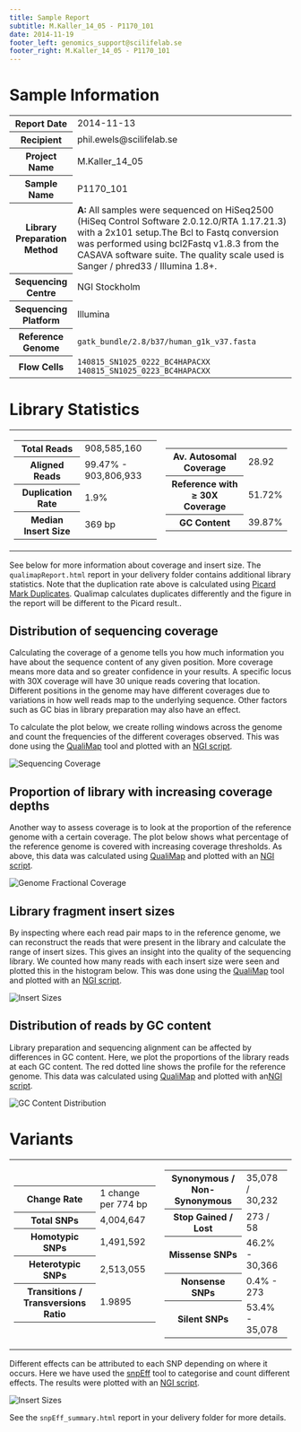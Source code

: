 ```yaml
---
title: Sample Report
subtitle: M.Kaller_14_05 - P1170_101
date: 2014-11-19
footer_left: genomics_support@scilifelab.se
footer_right: M.Kaller_14_05 - P1170_101
---
```


# Sample Information

<table>
    <tr>
        <th>Report Date</th>
        <td>2014-11-13</td>
    </tr>
    <tr>
        <th>Recipient</th>
        <td>phil.ewels@scilifelab.se</td>
    </tr>
    <tr>
        <th>Project Name</th>
        <td>M.Kaller_14_05</td>
    </tr>
    <tr>
        <th>Sample Name</th>
        <td>P1170_101</td>
    </tr>
    <tr>
        <th>Library Preparation Method</th>
        <td><strong>A:</strong> All samples were sequenced on HiSeq2500 (HiSeq Control Software 2.0.12.0/RTA 1.17.21.3) with a 2x101 setup.The Bcl to Fastq conversion was performed using bcl2Fastq v1.8.3 from the CASAVA software suite. The quality scale used is Sanger / phred33 / Illumina 1.8+.</td>
    </tr>
    <tr>
        <th>Sequencing Centre</th>
        <td>NGI Stockholm</td>
    </tr>
    <tr>
        <th>Sequencing Platform</th>
        <td>Illumina</td>
    </tr>
    <tr>
        <th>Reference Genome</th>
        <td><code>gatk_bundle/2.8/b37/human_g1k_v37.fasta</code></td>
    </tr>
    <tr>
        <th>Flow Cells</th>
        <td><code>140815_SN1025_0222_BC4HAPACXX</code><br><code>140815_SN1025_0223_BC4HAPACXX</code></td>
    </tr>
</table>

# Library Statistics

<table class="split_page">
        <tr>
            <td>
                <table class="td_rightalign">
                        <tr>
                            <th>Total Reads</th>
                            <td>908,585,160</td>
                        </tr>
                        <tr>
                            <th>Aligned Reads</th>
                            <td>99.47% -  903,806,933</td>
                        </tr>
                        <tr>
                            <th>Duplication Rate</th>
                            <td>1.9%</td>
                        </tr>
                        <tr>
                            <th>Median Insert Size</th>
                            <td>369 bp</td>
                        </tr>
                </table>
            </td>
            <td>
                <table class="td_rightalign">
                        <tr>
                            <th>Av. Autosomal Coverage</th>
                            <td>28.92</td>
                        </tr>
                        <tr>
                            <th>Reference with ≥ 30X Coverage</th>
                            <td>51.72%</td>
                        </tr>
                        <tr>
                            <th>GC Content</th>
                            <td>39.87%</td>
                        </tr>
                </table>
            </td>
        </tr>
</table>

See below for more information about coverage and insert size. The
`qualimapReport.html` report in your delivery folder contains additional library
statistics. Note that the duplication rate above is calculated using
[Picard Mark Duplicates](http://broadinstitute.github.io/picard/command-line-overview.html#MarkDuplicates).
Qualimap calculates duplicates differently and the figure in
the report will be different to the Picard result..

## Distribution of sequencing coverage
Calculating the coverage of a genome tells you how much information you have
about the sequence content of any given position. More coverage means more data
and so greater confidence in your results. A specific locus with 30X coverage
will have 30 unique reads covering that location. Different positions in the
genome may have different coverages due to variations in how well reads map to
the underlying sequence. Other factors such as GC bias in library preparation
may also have an effect.

To calculate the plot below, we create rolling windows across the genome and
count the frequencies of the different coverages observed. This was done using
the [QualiMap](http://qualimap.bioinfo.cipf.es/) tool and plotted with an
[NGI script](https://github.com/SciLifeLab/visualizations).

![Sequencing Coverage](plots/qualimap_coverage.png)

## Proportion of library with increasing coverage depths
Another way to assess coverage is to look at the proportion of the reference
genome with a certain coverage. The plot below shows what percentage of the
reference genome is covered with increasing coverage thresholds. As above, this
data was calculated using [QualiMap](http://qualimap.bioinfo.cipf.es/) and plotted
with an [NGI script](https://github.com/SciLifeLab/visualizations).

![Genome Fractional Coverage](plots/genome_fraction.png)

## Library fragment insert sizes
By inspecting where each read pair maps to in the reference genome, we can
reconstruct the reads that were present in the library and calculate the range
of insert sizes. This gives an insight into the quality of the sequencing
library. We counted how many reads with each insert size were seen and plotted
this in the histogram below. This was done using the
[QualiMap](http://qualimap.bioinfo.cipf.es/) tool and plotted with an
[NGI script](https://github.com/SciLifeLab/visualizations).

![Insert Sizes](plots/qualimap_insertsize.png)

## Distribution of reads by GC content
Library preparation and sequencing alignment can be affected by differences in
GC content. Here, we plot the proportions of the library reads at each GC
content. The red dotted line shows the profile for the reference genome. 
This data was calculated using [QualiMap](http://qualimap.bioinfo.cipf.es/)
and plotted with an[NGI script](https://github.com/SciLifeLab/visualizations).

![GC Content Distribution](plots/gc_distribution.png)

# Variants

<table class="split_page">
        <tr>
            <td>
                <table class="td_rightalign">
                        <tr>
                            <th>Change Rate</th>
                            <td>1 change per 774 bp</td>
                        </tr>
                        <tr>
                            <th>Total SNPs</th>
                            <td>4,004,647</td>
                        </tr>
                        <tr>
                            <th>Homotypic SNPs</th>
                            <td>1,491,592</td>
                        </tr>
                        <tr>
                            <th>Heterotypic SNPs</th>
                            <td>2,513,055</td>
                        </tr>
                        <tr>
                            <th>Transitions / Transversions Ratio</th>
                            <td>1.9895</td>
                        </tr>
                </table>
            </td>
            <td>
                <table class="td_rightalign">
                        <tr>
                            <th>Synonymous / Non-Synonymous</th>
                            <td>35,078 / 30,232</td>
                        </tr>
                        <tr>
                            <th>Stop Gained / Lost</th>
                            <td>273 / 58</td>
                        </tr>
                        <tr>
                            <th>Missense SNPs</th>
                            <td> 46.2%  -  30,366</td>
                        </tr>
                        <tr>
                            <th>Nonsense SNPs</th>
                            <td>0.4%  -  273</td>
                        </tr>
                        <tr>
                            <th>Silent SNPs</th>
                            <td>53.4%  -  35,078</td>
                        </tr>
                </table>
            </td>
        </tr>
</table>

Different effects can be attributed to each SNP depending on where it occurs.
Here we have used the [snpEff](http://snpeff.sourceforge.net/) tool to
categorise and count different effects. The results were plotted with an
[NGI script](https://github.com/SciLifeLab/visualizations).

![Insert Sizes](plots/snpEff_effect_regions.png)

See the `snpEff_summary.html` report in your delivery folder for more details.





